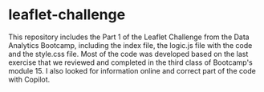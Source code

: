 # leaflet-challenge
This repository includes the Part 1 of the Leaflet Challenge from the Data Analytics Bootcamp, including the index file, the logic.js file with the code and the style.css file. Most of the code was developed based on the last exercise that we reviewed and completed in the third class of Bootcamp's module 15. I also looked for information online and correct part of the code with Copilot.
